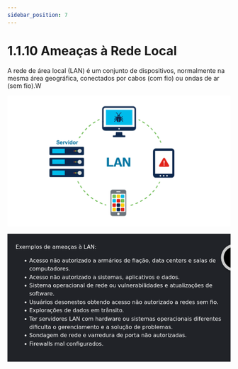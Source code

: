 ```yaml
---
sidebar_position: 7
---
```


# 1.1.10 Ameaças à Rede Local


A rede de área local (LAN) é um conjunto de dispositivos, normalmente na mesma área geográfica, conectados por cabos (com fio) ou ondas de ar (sem fio).W


![alt text](image-2.png)


![alt text](image-3.png)